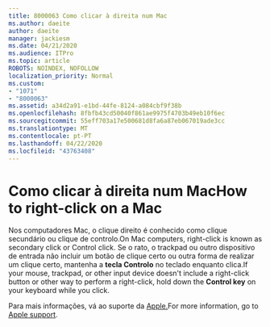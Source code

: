```yaml
---
title: 8000063 Como clicar à direita num Mac
ms.author: daeite
author: daeite
manager: jackiesm
ms.date: 04/21/2020
ms.audience: ITPro
ms.topic: article
ROBOTS: NOINDEX, NOFOLLOW
localization_priority: Normal
ms.custom:
- "1071"
- "8000063"
ms.assetid: a34d2a91-e1bd-44fe-8124-a084cbf9f38b
ms.openlocfilehash: 8fbfb43cd50040f861ae9975f4703b49eb10f6ec
ms.sourcegitcommit: 55eff703a17e500681d8fa6a87eb067019ade3cc
ms.translationtype: MT
ms.contentlocale: pt-PT
ms.lasthandoff: 04/22/2020
ms.locfileid: "43763408"
---
```

# <a name="how-to-right-click-on-a-mac"></a><span data-ttu-id="ca872-102">Como clicar à direita num Mac</span><span class="sxs-lookup"><span data-stu-id="ca872-102">How to right-click on a Mac</span></span>

<span data-ttu-id="ca872-103">Nos computadores Mac, o clique direito é conhecido como clique secundário ou clique de controlo.</span><span class="sxs-lookup"><span data-stu-id="ca872-103">On Mac computers, right-click is known as secondary click or Control click.</span></span> <span data-ttu-id="ca872-104">Se o rato, o trackpad ou outro dispositivo de entrada não incluir um botão de clique certo ou outra forma de realizar um clique certo, mantenha a **tecla Controlo** no teclado enquanto clica.</span><span class="sxs-lookup"><span data-stu-id="ca872-104">If your mouse, trackpad, or other input device doesn't include a right-click button or other way to perform a right-click, hold down the **Control key** on your keyboard while you click.</span></span>
  
<span data-ttu-id="ca872-105">Para mais informações, vá ao suporte da [Apple.](https://go.microsoft.com/fwlink/?linkid=2022220&amp;clcid=0x409)</span><span class="sxs-lookup"><span data-stu-id="ca872-105">For more information, go to [Apple support](https://go.microsoft.com/fwlink/?linkid=2022220&amp;clcid=0x409).</span></span>
  